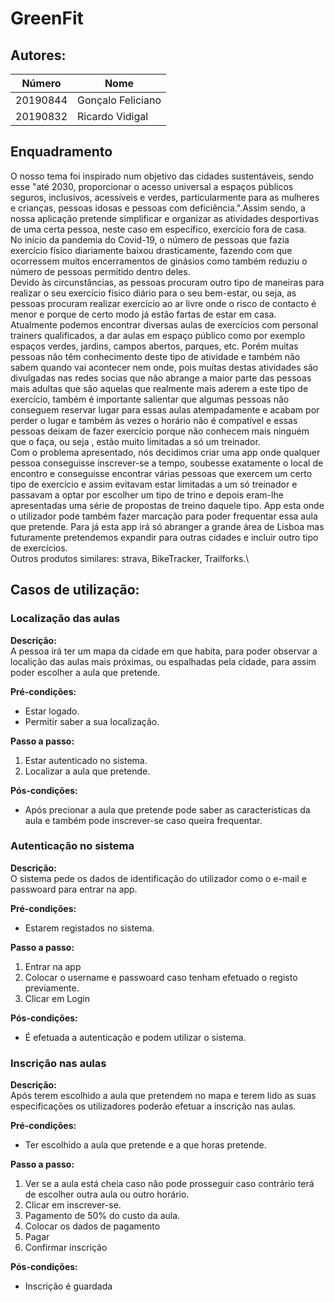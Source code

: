 # GreenFit



## Autores:

| Número        |     Nome         |
|---------------|------------------|
|  20190844     | Gonçalo Feliciano|
|  20190832     | Ricardo Vidigal  | 

## Enquadramento
O nosso tema foi inspirado num objetivo das cidades sustentáveis, sendo esse "até 2030, proporcionar o acesso universal a espaços públicos seguros, inclusivos, acessíveis e verdes, particularmente para as mulheres e crianças, pessoas idosas e pessoas com deficiência.".Assim sendo, a nossa aplicação pretende simplificar e organizar as atividades desportivas de uma certa pessoa, neste caso em específico, exercício fora de casa.\
No início da pandemia do Covid-19, o número de pessoas que fazia exercício físico diariamente baixou drasticamente, fazendo com que ocorressem muitos encerramentos de ginásios como também reduziu o número de pessoas permitido dentro deles.\
Devido às circunstâncias, as pessoas procuram outro tipo de maneiras para realizar o seu exercício físico diário para o seu bem-estar, ou seja, as pessoas procuram realizar exercício ao ar livre onde o risco de contacto é menor e porque de certo modo já estão fartas de estar em casa.\
Atualmente podemos encontrar diversas aulas de exercícios com personal trainers qualificados, a dar aulas em espaço público como por exemplo espaços verdes, jardins, campos abertos, parques, etc. Porém muitas pessoas não têm conhecimento deste tipo de atividade e também não sabem quando vai acontecer nem onde, pois muitas destas atividades são divulgadas nas redes socias que não abrange a maior parte das pessoas mais adultas que são aquelas que realmente mais aderem a este tipo de exercício, também é importante salientar que algumas pessoas não conseguem reservar lugar para essas aulas atempadamente e acabam por perder o lugar e também às vezes o horário não é compatível e essas pessoas deixam de fazer exercício porque não conhecem mais ninguém que o faça, ou seja , estão muito limitadas a só um treinador.\
Com o problema apresentado, nós decidimos criar uma app onde qualquer pessoa conseguisse inscrever-se a tempo, soubesse exatamente o local de encontro e conseguisse encontrar várias pessoas que exercem um certo tipo de exercício e assim evitavam estar limitadas a um só treinador e passavam a optar por escolher um tipo de trino e depois eram-lhe apresentadas uma série de propostas de treino daquele tipo. App esta onde o utilizador pode também fazer marcação para poder frequentar essa aula que pretende. Para já esta app irá só abranger a grande área de Lisboa mas futuramente pretendemos expandir para outras cidades e incluir outro tipo de exercícios.   \
Outros produtos similares: strava, BikeTracker, Trailforks.\
## Casos de utilização:

### Localização das aulas
**Descrição:** \
A pessoa irá ter um mapa da cidade em que habita, para poder observar a localição das aulas mais próximas, ou espalhadas pela cidade, para assim poder escolher a aula que pretende.

**Pré-condições:**
- Estar logado.
- Permitir saber a sua localização.

**Passo a passo:**
1. Estar autenticado no sistema.
2. Localizar a aula que pretende.

**Pós-condições:**
- Após precionar a aula que pretende pode saber as caracteristicas da aula e também pode inscrever-se caso queira frequentar.

### Autenticação no sistema
**Descrição:** \
O sistema pede os dados de identificação do utilizador como o e-mail e passwoard para entrar na app.

**Pré-condições:**
- Estarem registados no sistema.

**Passo a passo:**
1. Entrar na app
2. Colocar o username e passwoard caso tenham efetuado o registo previamente.
3. Clicar em Login

**Pós-condições:**
- É efetuada a autenticação e podem utilizar o sistema.

### Inscrição nas aulas
**Descrição:** \
Após terem escolhido a aula que pretendem no mapa e terem lido as suas especificações os utilizadores poderão efetuar a inscrição nas aulas.

**Pré-condições:**
- Ter escolhido a aula que pretende e a que horas pretende.

**Passo a passo:**
1. Ver se a aula está cheia caso não pode prosseguir caso contrário terá de escolher outra aula ou outro horário.
2. Clicar em inscrever-se.
3. Pagamento de 50% do custo da aula.
4. Colocar os dados de pagamento
5. Pagar
6. Confirmar inscrição

**Pós-condições:**
- Inscrição é guardada





